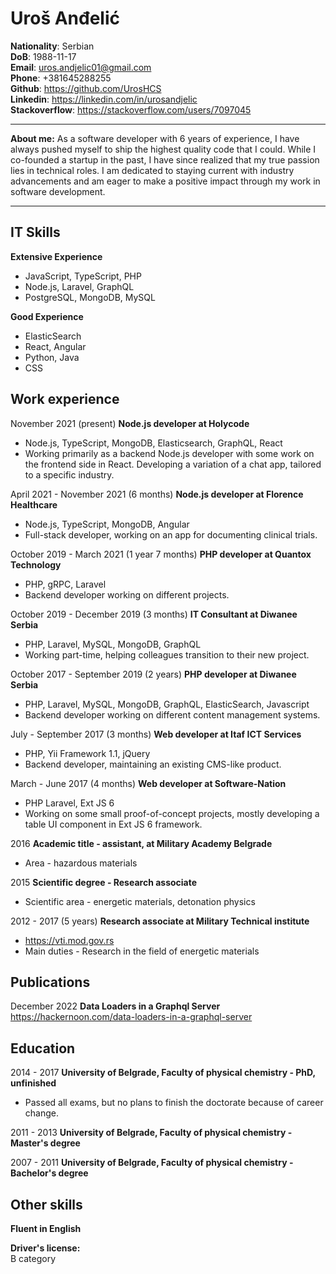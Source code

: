 Uroš Anđelić
=
**Nationality**: Serbian  
**DoB**: 1988-11-17  
**Email**: uros.andjelic01@gmail.com  
**Phone**: +381645288255  
**Github**: https://github.com/UrosHCS  
**Linkedin**: https://linkedin.com/in/urosandjelic  
**Stackoverflow**: https://stackoverflow.com/users/7097045  

***
**About me:**
As a software developer with 6 years of experience, I have always pushed myself to ship the highest quality code that I could. While I co-founded a startup in the past, I have since realized that my true passion lies in technical roles. I am dedicated to staying current with industry advancements and am eager to make a positive impact through my work in software development.

***
IT Skills
-----
**Extensive Experience**
- JavaScript, TypeScript, PHP
- Node.js, Laravel, GraphQL
- PostgreSQL, MongoDB, MySQL

**Good Experience**
- ElasticSearch
- React, Angular
- Python, Java
- CSS

Work experience
-----
November 2021 (present) **Node.js developer at Holycode**  
- Node.js, TypeScript, MongoDB, Elasticsearch, GraphQL, React
- Working primarily as a backend Node.js developer with some work on the frontend side in React. Developing a variation of a chat app, tailored to a specific industry.

April 2021 - November 2021 (6 months) **Node.js developer at Florence Healthcare**  
- Node.js, TypeScript, MongoDB, Angular
- Full-stack developer, working on an app for documenting clinical trials.

October 2019 - March 2021 (1 year 7 months) **PHP developer at Quantox Technology**  
- PHP, gRPC, Laravel
- Backend developer working on different projects.

October 2019 - December 2019 (3 months) **IT Consultant at Diwanee Serbia**  
- PHP, Laravel, MySQL, MongoDB, GraphQL
- Working part-time, helping colleagues transition to their new project.

October 2017 - September 2019 (2 years) **PHP developer at Diwanee Serbia**  
- PHP, Laravel, MySQL, MongoDB, GraphQL, ElasticSearch, Javascript  
- Backend developer working on different content management systems.

July - September 2017 (3 months) **Web developer at Itaf ICT Services**  
-	PHP, Yii Framework 1.1, jQuery
- Backend developer, maintaining an existing CMS-like product.

March - June 2017 (4 months) **Web developer at Software-Nation**  
-	PHP Laravel, Ext JS 6
- Working on some small proof-of-concept projects, mostly developing a table UI component in Ext JS 6 framework.

2016 **Academic title - assistant, at Military Academy Belgrade**  
- Area - hazardous materials  

2015 **Scientific degree - Research associate**  
- Scientific area - energetic materials, detonation physics

2012 - 2017 (5 years) **Research associate at Military Technical institute**  
- https://vti.mod.gov.rs  
- Main duties - Research in the field of energetic materials  

Publications
-----
December 2022 **Data Loaders in a Graphql Server**  
https://hackernoon.com/data-loaders-in-a-graphql-server

Education
-----
2014 - 2017 **University of Belgrade, Faculty of physical chemistry - PhD, unfinished**  
- Passed all exams, but no plans to finish the doctorate because of career change.

2011 - 2013 **University of Belgrade, Faculty of physical chemistry - Master's degree**

2007 - 2011 **University of Belgrade, Faculty of physical chemistry - Bachelor's degree**

Other skills
-----

**Fluent in English**  

**Driver's license:**  
B category  
